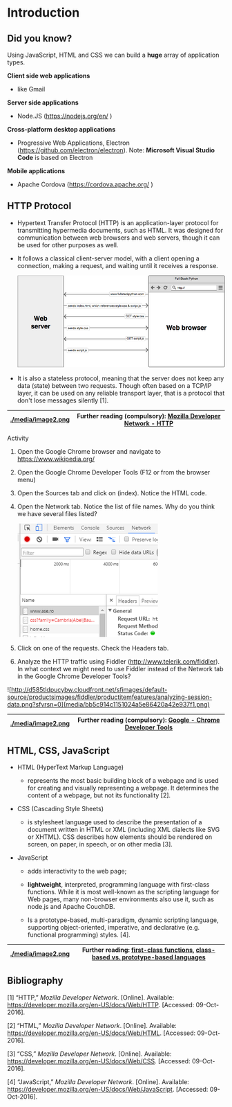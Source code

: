 # Introduction

## Did you know?

Using JavaScript, HTML and CSS we can build a **huge** array of application
types.

**Client side web applications**

-   like Gmail

**Server side applications**

-   Node.JS (<https://nodejs.org/en/> )

**Cross-platform desktop applications**

-   Progressive Web Applications, Electron (<https://github.com/electron/electron>). Note: **Microsoft Visual
    Studio Code** is based on Electron

**Mobile applications**

-   Apache Cordova (<https://cordova.apache.org/> )

## HTTP Protocol

-   Hypertext Transfer Protocol (HTTP) is an application-layer protocol for
    transmitting hypermedia documents, such as HTML. It was designed for
    communication between web browsers and web servers, though it can be used
    for other purposes as well.

-   It follows a classical client-server model, with a client opening a
    connection, making a request, and waiting until it receives a response.

    ![Web server and web browser request-response cycle](media/4d25c1f13900c3d22870ac596dfe0009.png)

-   It is also a stateless protocol, meaning that the server does not keep any
    data (state) between two requests. Though often based on a TCP/IP layer, it
    can be used on any reliable transport layer, that is a protocol that don't
    lose messages silently [1].

| [./media/image2.png](./media/image2.png) | Further reading (compulsory): [Mozilla Developer Network - HTTP](https://developer.mozilla.org/en-US/docs/Web/HTTP) |
|------------------------------------------|---------------------------------------------------------------------------------------------------------------------|


Activity

1.  Open the Google Chrome browser and navigate to <https://www.wikipedia.org/>

2.  Open the Google Chrome Developer Tools (F12 or from the browser menu)

3.  Open the Sources tab and click on (index). Notice the HTML code.

4.  Open the Network tab. Notice the list of file names. Why do you think we
    have several files listed?

    ![](media/2f253feeb4b35db34124664ccc8131dc.png)

5.  Click on one of the requests. Check the Headers tab.

6.  Analyze the HTTP traffic using Fiddler (<http://www.telerik.com/fiddler>).
    In what context we might need to use Fiddler instead of the Network tab in
    the Google Chrome Developer Tools?

![http://d585tldpucybw.cloudfront.net/sfimages/default-source/productsimages/fiddler/productitemfeatures/analyzing-session-data.png?sfvrsn=0](media/bb5c914c1151024a5e86420a42e937f1.png)

| [./media/image2.png](./media/image2.png) | Further reading (compulsory): [Google - Chrome Developer Tools](https://developer.chrome.com/devtools) |
|------------------------------------------|--------------------------------------------------------------------------------------------------------|


## HTML, CSS, JavaScript
-   HTML (HyperText Markup Language)

    -   represents the most basic building block of a webpage and is used for
        creating and visually representing a webpage. It determines the content
        of a webpage, but not its functionality [2].

-   CSS (Cascading Style Sheets)

    -   is stylesheet language used to describe the presentation of a document
        written in HTML or XML (including XML dialects like SVG or XHTML). CSS
        describes how elements should be rendered on screen, on paper, in
        speech, or on other media [3].

-   JavaScript

    -   adds interactivity to the web page;

    -   **lightweight**, interpreted, programming language with first-class
        functions. While it is most well-known as the scripting language for Web
        pages, many non-browser environments also use it, such as node.js and
        Apache CouchDB.

    -   Is a prototype-based, multi-paradigm, dynamic scripting language,
        supporting object-oriented, imperative, and declarative (e.g. functional
        programming) styles. [4].

| [./media/image2.png](./media/image2.png) | Further reading: [first-class functions](https://en.wikipedia.org/wiki/First-class_function), [class-based vs. prototype-based languages](https://developer.mozilla.org/en-US/docs/Web/JavaScript/Guide/Details_of_the_Object_Model#Class-Based_vs._Prototype-Based_Languages) |
|------------------------------------------|--------------------------------------------------------------------------------------------------------------------------------------------------------------------------------------------------------------------------------------------------------------------------------|


## Bibliography
[1] “HTTP,” *Mozilla Developer Network*. [Online]. Available:
https://developer.mozilla.org/en-US/docs/Web/HTTP. [Accessed: 09-Oct-2016].

[2] “HTML,” *Mozilla Developer Network*. [Online]. Available:
https://developer.mozilla.org/en-US/docs/Web/HTML. [Accessed: 09-Oct-2016].

[3] “CSS,” *Mozilla Developer Network*. [Online]. Available:
https://developer.mozilla.org/en-US/docs/Web/CSS. [Accessed: 09-Oct-2016].

[4] “JavaScript,” *Mozilla Developer Network*. [Online]. Available:
https://developer.mozilla.org/en-US/docs/Web/JavaScript. [Accessed:
09-Oct-2016].
